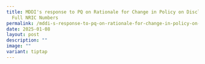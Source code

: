 ```yaml
---
title: MDDI's response to PQ on Rationale for Change in Policy on Disclosure of
  Full NRIC Numbers
permalink: /mddi-s-response-to-pq-on-rationale-for-change-in-policy-on-disclosure-of-full-nric-numbers/
date: 2025-01-08
layout: post
description: ""
image: ""
variant: tiptap
---
```

